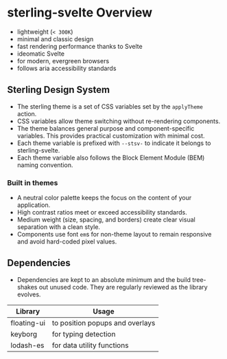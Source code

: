 # sterling-svelte Overview

- lightweight (`< 300K`)
- minimal and classic design
- fast rendering performance thanks to Svelte
- ideomatic Svelte
- for modern, evergreen browsers
- follows aria accessibility standards

## Sterling Design System

- The sterling theme is a set of CSS variables set by the `applyTheme` action.
- CSS variables allow theme switching without re-rendering components.
- The theme balances general purpose and component-specific variables.
  This provides practical customization with minimal cost.
- Each theme variable is prefixed with `--stsv-` to indicate it belongs to sterling-svelte.
- Each theme variable also follows the Block Element Module (BEM) naming convention.

### Built in themes

- A neutral color palette keeps the focus on the content of your application.
- High contrast ratios meet or exceed accessibility standards.
- Medium weight (size, spacing, and borders) create clear visual separation with a clean style.
- Components use font `em`s for non-theme layout to remain responsive and avoid hard-coded pixel values.

## Dependencies

- Dependencies are kept to an absolute minimum and the build tree-shakes out unused code.
  They are regularly reviewed as the library evolves.

| Library     | Usage                           |
| ----------- | ------------------------------- |
| floating-ui | to position popups and overlays |
| keyborg     | for typing detection            |
| lodash-es   | for data utility functions      |
